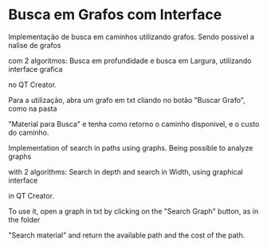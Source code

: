 # Busca em Grafos com Interface


Implementação de busca em caminhos utilizando grafos. Sendo possivel a nalise de grafos

com 2 algoritmos: Busca em profundidade e busca em Largura, utilizando interface grafica

no QT Creator.

Para a utilização, abra um grafo em txt cliando no botão "Buscar Grafo", como na pasta 

"Material para Busca" e tenha como retorno o caminho disponivel, e o custo do caminho.



Implementation of search in paths using graphs. Being possible to analyze graphs

with 2 algorithms: Search in depth and search in Width, using graphical interface

in QT Creator.

To use it, open a graph in txt by clicking on the "Search Graph" button, as in the folder

"Search material" and return the available path and the cost of the path.

